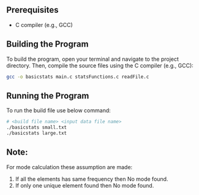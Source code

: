 ## Prerequisites
- C compiler (e.g., GCC)

## Building the Program
To build the program, open your terminal and navigate to the project directory. Then, compile the source files using the C compiler (e.g., GCC):

```bash
gcc -o basicstats main.c statsFunctions.c readFile.c
```
## Running the Program
To run the build file use below command:
```bash
# <build file name> <input data file name>
./basicstats small.txt
./basicstats large.txt
```

## Note:
For mode calculation these assumption are made:
1. If all the elements has same frequency then No mode found.
2. If only one unique element found then No mode found.